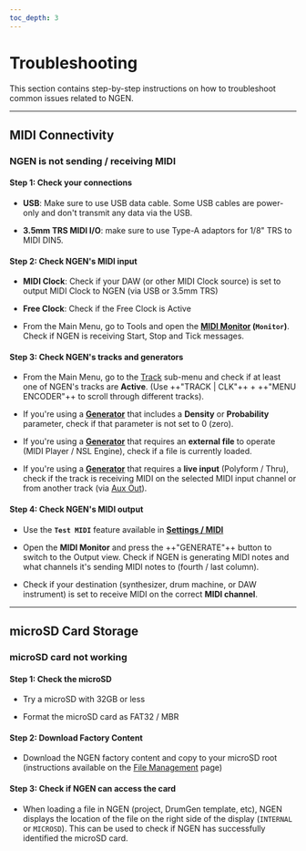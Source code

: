 ```yaml
---
toc_depth: 3
---
```



# Troubleshooting 

This section contains step-by-step instructions on how to troubleshoot common issues related to NGEN.

---


## MIDI Connectivity

### NGEN is not sending / receiving MIDI

#### Step 1: Check your connections

- **USB**: Make sure to use USB data cable. Some USB cables are power-only and don't transmit any data via the USB.

- **3.5mm TRS MIDI I/O**: make sure to use Type-A adaptors for 1/8" TRS to MIDI DIN5.

#### Step 2: Check NGEN's MIDI input

- **MIDI Clock**: Check if your DAW (or other MIDI Clock source) is set to output MIDI Clock to NGEN (via USB or 3.5mm TRS) 

- **Free Clock**: Check if the Free Clock is Active

- From the Main Menu, go to Tools and open the **[MIDI Monitor](tools.md#midi-monitor-monitor) (```Monitor```)**. Check if NGEN is receiving Start, Stop and Tick messages.

#### Step 3: Check NGEN's tracks and generators

- From the Main Menu, go to the [Track](track.md) sub-menu and check if at least one of NGEN's tracks are **Active**. (Use  ++"TRACK | CLK"++ + ++"MENU ENCODER"++ to scroll through different tracks).

- If you're using a [**Generator**](generators.md) that includes a **Density** or **Probability** parameter, check if that parameter is not set to 0 (zero).

- If you're using a [**Generator**](generators.md) that requires an **external file** to operate (MIDI Player / NSL Engine), check if a file is currently loaded.

-  If you're using a [**Generator**](generators.md) that requires a **live input** (Polyform / Thru), check if the track is receiving MIDI on the selected MIDI input channel or from another track (via [Aux Out](track.md)).

#### Step 4: Check NGEN's MIDI output

- Use the **```Test MIDI```** feature available in [**Settings / MIDI**](settings.md#midi)

- Open the **MIDI Monitor** and press the ++"GENERATE"++ button to switch to the Output view. Check if NGEN is generating MIDI notes and what channels it's sending MIDI notes to (fourth / last column).

- Check if your destination (synthesizer, drum machine, or DAW instrument) is set to receive MIDI on the correct **MIDI channel**.

---

## microSD Card Storage

### microSD card not working

#### Step 1: Check the microSD

- Try a microSD with 32GB or less

- Format the microSD card as FAT32 / MBR

#### Step 2: Download Factory Content

- Download the NGEN factory content and copy to your microSD root (instructions available on the [File Management](filemanagement.md#factory-content) page)

#### Step 3: Check if NGEN can access the card

- When loading a file in NGEN (project, DrumGen template, etc), NGEN displays the location of the file on the right side of the display (```INTERNAL``` or ```MICROSD```). This can be used to check if NGEN has successfully identified the microSD card.

<!-- ---

## CV Outputs

### NGEN not sending any CV

- From the Main Menu, navigate to [Settings / CV Out](settings.md#cv-out),  -->